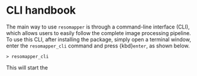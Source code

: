 # CLI handbook

The main way to use `resomapper` is through a command-line interface (CLI), which allows users to easily follow the complete image processing pipeline. To use this CLI, after installing the package, simply open a terminal window, enter the `resomapper_cli` command and press {kbd}`enter`, as shown below.

```
> resomapper_cli
```

This will start the 